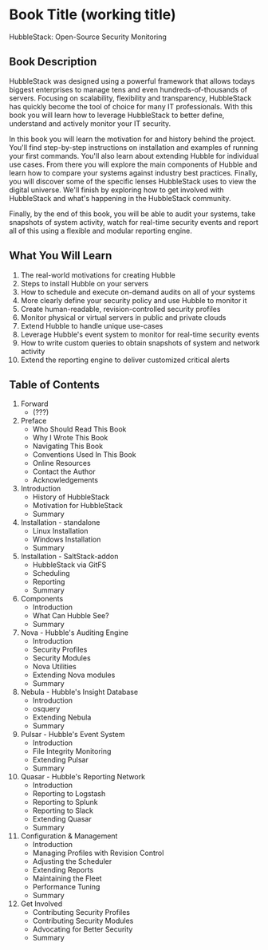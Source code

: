 # Book Title (working title)
HubbleStack: Open-Source Security Monitoring

## Book Description
HubbleStack was designed using a powerful framework that allows todays biggest
enterprises to manage tens and even hundreds-of-thousands of servers. Focusing
on scalability, flexibility and transparency, HubbleStack has quickly become
the tool of choice for many IT professionals. With this book you will learn how
to leverage HubbleStack to better define, understand and actively monitor your
IT security.

In this book you will learn the motivation for and history behind the project.
You'll find step-by-step instructions on installation and examples of running
your first commands. You'll also learn about extending Hubble for individual
use cases. From there you will explore the main components of Hubble and learn
how to compare your systems against industry best practices. Finally, you will
discover some of the specific lenses HubbleStack uses to view the digital
universe. We'll finish by exploring how to get involved with HubbleStack and
what's happening in the HubbleStack community.

Finally, by the end of this book, you will be able to audit your systems, take
snapshots of system activity, watch for real-time security events and
report all of this using a flexible and modular reporting engine.

## What You Will Learn
1. The real-world motivations for creating Hubble
1. Steps to install Hubble on your servers 
1. How to schedule and execute on-demand audits on all of your systems
1. More clearly define your security policy and use Hubble to monitor it
1. Create human-readable, revision-controlled security profiles
1. Monitor physical or virtual servers in public and private clouds
1. Extend Hubble to handle unique use-cases
1. Leverage Hubble's event system to monitor for real-time security events
1. How to write custom queries to obtain snapshots of system and network activity
1. Extend the reporting engine to deliver customized critical alerts

## Table of Contents
1. Forward
   - (???)
1. Preface
   - Who Should Read This Book
   - Why I Wrote This Book
   - Navigating This Book
   - Conventions Used In This Book
   - Online Resources
   - Contact the Author
   - Acknowledgements
1. Introduction
   - History of HubbleStack
   - Motivation for HubbleStack
   - Summary
1. Installation - standalone
   - Linux Installation
   - Windows Installation
   - Summary
1. Installation - SaltStack-addon
   - HubbleStack via GitFS
   - Scheduling
   - Reporting
   - Summary
1. Components
   - Introduction
   - What Can Hubble See?
   - Summary
1. Nova - Hubble's Auditing Engine
   - Introduction
   - Security Profiles
   - Security Modules
   - Nova Utilities
   - Extending Nova modules
   - Summary
1. Nebula - Hubble's Insight Database
   - Introduction
   - osquery
   - Extending Nebula
   - Summary
1. Pulsar - Hubble's Event System
   - Introduction
   - File Integrity Monitoring
   - Extending Pulsar
   - Summary
1. Quasar - Hubble's Reporting Network
   - Introduction
   - Reporting to Logstash
   - Reporting to Splunk
   - Reporting to Slack
   - Extending Quasar
   - Summary
1. Configuration & Management
   - Introduction
   - Managing Profiles with Revision Control
   - Adjusting the Scheduler
   - Extending Reports
   - Maintaining the Fleet
   - Performance Tuning
   - Summary
1. Get Involved
   - Contributing Security Profiles
   - Contributing Security Modules
   - Advocating for Better Security
   - Summary
